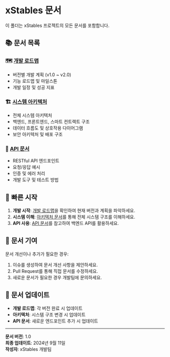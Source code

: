 # xStables 문서

이 폴더는 xStables 프로젝트의 모든 문서를 포함합니다.

## 📚 문서 목록

### 🗺️ [개발 로드맵](./DEVELOPMENT_ROADMAP.md)
- 버전별 개발 계획 (v1.0 ~ v2.0)
- 기능 로드맵 및 마일스톤
- 개발 일정 및 성공 지표

### 🏗️ [시스템 아키텍처](./ARCHITECTURE.md)
- 전체 시스템 아키텍처
- 백엔드, 프론트엔드, 스마트 컨트랙트 구조
- 데이터 흐름도 및 상호작용 다이어그램
- 보안 아키텍처 및 배포 구조

### 📖 [API 문서](./API_DOCUMENTATION.md)
- RESTful API 엔드포인트
- 요청/응답 예시
- 인증 및 에러 처리
- 개발 도구 및 테스트 방법

## 🚀 빠른 시작

1. **개발 시작**: [개발 로드맵](./DEVELOPMENT_ROADMAP.md)을 확인하여 현재 버전과 계획을 파악하세요.
2. **시스템 이해**: [아키텍처 문서](./ARCHITECTURE.md)를 통해 전체 시스템 구조를 이해하세요.
3. **API 사용**: [API 문서](./API_DOCUMENTATION.md)를 참고하여 백엔드 API를 활용하세요.

## 📝 문서 기여

문서 개선이나 추가가 필요한 경우:

1. 이슈를 생성하여 문서 개선 사항을 제안하세요.
2. Pull Request를 통해 직접 문서를 수정하세요.
3. 새로운 문서가 필요한 경우 개발팀에 문의하세요.

## 🔄 문서 업데이트

- **개발 로드맵**: 각 버전 완료 시 업데이트
- **아키텍처**: 시스템 구조 변경 시 업데이트
- **API 문서**: 새로운 엔드포인트 추가 시 업데이트

---

**문서 버전**: 1.0  
**최종 업데이트**: 2024년 9월 11일  
**작성자**: xStables 개발팀